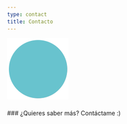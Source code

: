 ```yaml
---
type: contact
title: Contacto
---
```


<div style="align: center; margin-bottom:4%;">
<img src="/images/send140px.gif" alt="email" >
</div>
### ¿Quieres saber más? Contáctame :)
